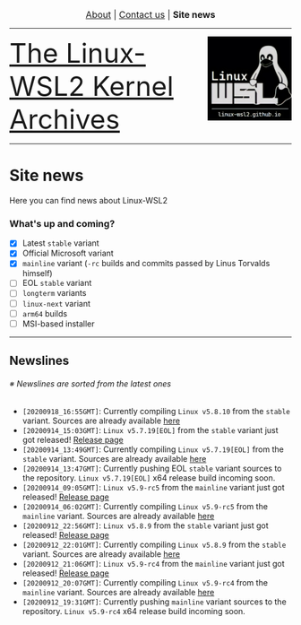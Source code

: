 <p align="center"><font size="3"> <a href="https://linux-wsl2.github.io/about">About</a> | <a href="mailto:linux-wsl2.github.io">Contact us</a> | <b>Site news</b> </font></p>
<hr>
<img src="/images/image.png" width="150" title="WSL Avatar" align="right" /><font size="7"><a href="https://linux-wsl2.github.io">The Linux-WSL2 Kernel Archives</a></font>
<hr size="30">

# Site news
Here you can find news about Linux-WSL2

### What's up and coming?
- [x] Latest `stable` variant
- [x] Official Microsoft variant
- [x] `mainline` variant (`-rc` builds and commits passed by Linus Torvalds himself)
- [ ] EOL `stable` variant
- [ ] `longterm` variants
- [ ] `linux-next` variant
- [ ] `arm64` builds
- [ ] MSI-based installer

---

## Newslines
###### ※ Newslines are sorted from the latest ones
- `[20200918_16:55GMT]`: Currently compiling `Linux v5.8.10` from the `stable` variant. Sources are already available [here](https://github.com/linux-wsl2/linux-stable/tree/linux-5.8.y)
- `[20200914_15:03GMT]`: `Linux v5.7.19[EOL]` from the `stable` variant just got released! [Release page](https://github.com/linux-wsl2/linux-stable/releases/tag/v5.7.19)
- `[20200914_13:49GMT]`: Currently compiling `Linux v5.7.19[EOL]` from the `stable` variant. Sources are already available [here](https://github.com/linux-wsl2/linux-stable/tree/linux-5.7.y)
- `[20200914_13:47GMT]`: Currently pushing EOL `stable` variant sources to the repository. `Linux v5.7.19[EOL]` x64 release build incoming soon.
- `[20200914_09:05GMT]`: `Linux v5.9-rc5` from the `mainline` variant just got released! [Release page](https://github.com/linux-wsl2/linux-mainline/releases/tag/v5.9-rc5)
- `[20200914_06:02GMT]`: Currently compiling `Linux v5.9-rc5` from the `mainline` variant. Sources are already available [here](https://github.com/linux-wsl2/linux-mainline)
- `[20200912_22:56GMT]`: `Linux v5.8.9` from the `stable` variant just got released! [Release page](https://github.com/linux-wsl2/linux-stable/releases/tag/v5.8.9)
- `[20200912_22:01GMT]`: Currently compiling `Linux v5.8.9` from the `stable` variant. Sources are already available [here](https://github.com/linux-wsl2/linux-stable)
- `[20200912_21:06GMT]`: `Linux v5.9-rc4` from the `mainline` variant just got released! [Release page](https://github.com/linux-wsl2/linux-mainline/releases/tag/v5.9-rc4)
- `[20200912_20:07GMT]`: Currently compiling `Linux v5.9-rc4` from the `mainline` variant. Sources are already available [here](https://github.com/linux-wsl2/linux-mainline)
- `[20200912_19:31GMT]`: Currently pushing `mainline` variant sources to the repository. `Linux v5.9-rc4` x64 release build incoming soon.
